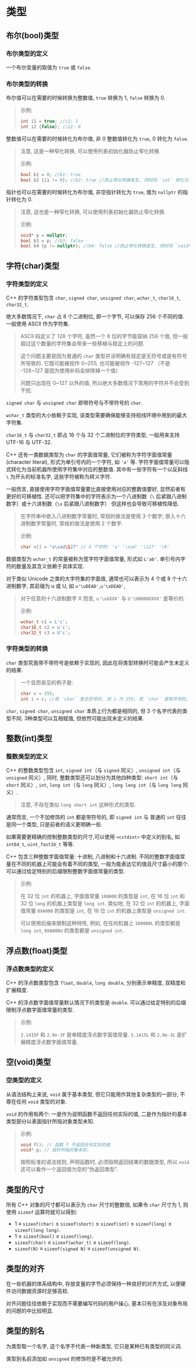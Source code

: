 # 类型

## 布尔(bool)类型

### 布尔类型的定义

一个布尔变量的取值为 `true` 或 `false`.

### 布尔类型的转换

布尔值可以在需要的时候转换为整数值, `true` 转换为 1, `false` 转换为 0.
> 示例:
>
> ```cpp
> int i1 = true; //i1: 1
> int i2 {false}; //12: 0
> ```

整数值可以在需要的时候转化为布尔值, 非 0 整数值转化为 `true`, 0 转化为 `false`.
> 注意, 这是一种窄化转换, 可以使用列表初始化器防止窄化转换.
>
> 示例:
>
> ```cpp
> bool b1 = 8; //b1: true
> bool b2 {i1 != 0}; //b2: true //防止窄化转换发生, 同时将 `int` 转化为 `bool`
> ```

指针也可以在需要的时候转化为布尔值, 非空指针转化为 `true`, 值为 `nullptr` 的指针转化为 0.
> 注意, 这也是一种窄化转换, 可以使用列表初始化器防止窄化转换.
>
> 示例:
>
> ```cpp
> void* p = nullptr;
> bool b3 = p; //b3: false
> bool b4 {p != nullptr}; //b4: false //防止窄化转换发生, 同时将 `void*` 转化为 `bool`
> ```

## 字符(char)类型

### 字符类型的定义

C++ 的字符类型包含 `char`, `signed char`, `unsigned char`, `wchar_t`, `char16_t`, `char32_t`.

绝大多数情况下, `char` 占 8 个二进制位, 即一个字节, 可以保存 256 个不同的值. 一般使用 ASCII 作为字符集.
> ASCII 码定义了 128 个字符, 虽然一个 8 位的字节能容纳 256 个值, 但一般超过这个数量的字符集会带来一些移植与稳定上的问题.
>
> 这个问题主要是因为普通的 `char` 类型并没明确有规定是无符号或是有符号所导致的. 它既可能被视作 0~255, 也可能被视作 -127~127 （不是 -128~127 是因为使用补码会排除掉一个值）
>
> 问题只出现在 0~127 以外的值, 所以绝大多数情况下常用的字符并不会受到干扰.

`signed char` 与 `unsigned char` 即带符号与不带符号的 `char`.

`wchar_t` 类型的大小依赖于实现, 该类型需要确保能够支持视线环境中用到的最大字符集.

`char16_t` 与 `char32_t` 即占 16 个与 32 个二进制位的字符类型, 一般用来支持 UTF-16 与 UTF-32.

C++ 还有一类数据类型为 `char` 的字面值常量, 它们被称为字符字面值常量(character literal), 形式为单引号内的一个字符, 如 `'a'` 等. 字符字面值常量可以隐式转化为当前机器所使用字符集中对应的整数值. 其中有一些字符有一个以反斜线 `\` 为开头的标准名字, 这些字符被称为转义字符.

一般而言, 直接使用字符字面值常量要比直接使用对应的整数值要好, 显然前者有更好的可移植性. 还可以把字符集中的字符表示为一个八进制数（`\` 后紧跟八进制数字）或十六进制数（`\x` 后紧跟八进制数字） 但这样也会导致可移植性降低.
> 在字符串中嵌入八进制数字常量时, 常规的做法是使用 3 个数字; 嵌入十六进制数字常量时, 常规的做法是使用 2 个数字.
>
> 示例:
>
> ```cpp
> char v[] = "a\xad\127" // 4 个字符: 'a' '\xad' '\127' '\0'
> ```

数据类型为 `wchar_t` 的常量被称为宽字符字面值常量, 形式如 `L'ab'`. 单引号内字符的数量及其含义依赖于具体实现.

对于类似 Unicode 之类的大字符集的字面值, 通常也可以表示为 4 个或 8 个十六进制数字, 其前缀为 u 或 U, 如 `u'\uDEAD'`,`u'\xDEAD'`,
> 对于任意的十六进制数字 X 而言, `u'\uXXXX'` 与 `U'\U0000XXXX'` 是等价的.
>
> 示例:
>
> ```cpp
> wchar_t c1 = L'c';
> char16_t c2 = u'c';
> char32_t c3 = U'c';
> ```

### 字符类型的转换

`char` 类型究竟带不带符号是依赖于实现的, 因此在将类型转换时可能会产生未定义的结果.
> 一个显而易见的例子是:
>
> ```cpp
> char c = 255;
> int i = c; //若 `char` 是无符号的, 则 i 为 255; 若 `char` 是有符号的, 则 i 为 -1.
> ```

`char`, `signed char`, `unsigned char` 本质上行为都是相同的, 但 3 个名字代表的类型不同. 3种类型可以互相赋值, 但依然可能出现未定义的结果.

## 整数(int)类型

### 整数类型的定义

C++ 的整数类型包含 `int`, `signed int`（与 `signed` 同义）, `unsigned int`（与 `unsigned` 同义）, 同时, 整数类型还可以划分为其他四种类型: `short int`（与 `short` 同义）, `int`, `long int`（与 `long` 同义）, `long long int`（与 `long long` 同义）.
> 注意, 不存在类似 `long short int` 这种形式的类型.

通常而言, 一个不加修饰的 `int` 都是带符号的, 即 `signed int` 与 普通的 `int` 往往是同一个类型, 只是前者的语义更明确一些.

如果需要更精确的控制整数类型的尺寸,可以使用 `<cstdint>` 中定义的别名, 如 `int64_t`, `uint_fast16_t` 等等.

C++ 包含三种整数字面值常量: 十进制, 八进制和十六进制. 不同的整数字面值常量在不同的机器上可能会有着不同的类型, 一般为能表达它的值且尺寸最小的那个. 可以通过给定特别的后缀限制整数字面值常量的类型.
> 示例:
>
> 在 32 位 `int` 的机器上, 字面值常量 `100000` 的类型是 `int`, 在 16 位 `int` 和 32 位 `long` 的机器上类型是 `long int`. 类似地, 在 32 位 `int` 的机器上, 字面值常量 `0XA000` 的类型是 `int`, 在 16 位 `int` 的机器上类型是 `unsigned int`.
>
> 可以使用后缀来限制这种特性, 例如, 在任何机器上 `100000L` 的类型都是 `long int`, `0XA000U` 的类型都是 `unsigned int`.

## 浮点数(float)类型

### 浮点数类型的定义

C++ 的浮点数类型包含 `float`, `double`, `long double`, 分别表示单精度, 双精度和扩展精度.

C++ 的浮点数字面值常量默认情况下的类型是 `double`. 可以通过给定特别的后缀限制浮点数字面值常量的类型.
> 示例:
>
> `3.1415F` 和 `2.9e-3F` 是单精度浮点数字面值常量.
> `3.1415L` 和 `2.9e-3L` 是扩展精度浮点数字面值常量.

## 空(void)类型

### 空类型的定义

从语法结构上来说, `void` 属于基本类型, 但它只能用作其他复杂类型的一部分, 不尊在任何 `void` 类型的对象.

`void` 的作用有两个: 一是作为说明函数不返回任何实际的值, 二是作为指针的基本类型部分以表面指针所指对象类型未知.
> 示例:
>
> ```cpp
> void f(); // 函数 f 不返回任何实际的值
> void* p; // 指针所指对象未知.
> ```
>
> 按照标准的语法规则, 声明函数时, 必须指明返回结果的数据类型, 所以 `void` 还可以看作一个返回值为空的“伪返回类型”.

## 类型的尺寸

所有 C++ 对象的尺寸都可以表示为 `char` 尺寸的整数倍, 如果令 `char` 尺寸为 1, 则使用 `sizeof` 运算符就可以得到:

- 1 ≡ `sizeof(char)` ≤ `sizeof(short)` ≤ `sizeof(int)` ≤ `sizeof(long)` ≤ `sizeof(long long)`.
- 1 ≤ `sizeof(bool)` ≤ `sizeof(long)`.
- `sizeof(char)` ≤ `sizeof(wchar_t)` ≤ `sizeof(long)`.
- `sizeof(N)` ≡ `sizeof(signed N)` ≡ `sizeof(unsigned N)`.

## 类型的对齐

在一些机器的体系结构中, 存放变量的字节必须保持一种良好的对齐方式, 以便硬件访问数据资源时足够高校.

对齐问题往往依赖于实现而不需要编写代码的用户操心, 基本只有在涉及对象布局的问题的中比较明显.

## 类型的别名

为类型取一个名字, 这个名字不代表一种新类型, 它只是某种已有类型的同义词.

类型别名前添加如 `unsigned` 的修饰符是不被允许的.
